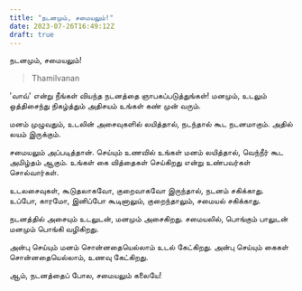 ```yaml
---
title: "நடனமும், சமையலும்!"
date: 2023-07-26T16:49:12Z
draft: true
---
```


நடனமும், சமையலும்!

> Thamilvanan

'வாவ்' என்று நீங்கள் வியந்த நடனத்தை ஞாபகப்படுத்துங்கள்! மனமும், உடலும் ஒத்திசைந்து நிகழ்த்தும் அதிசயம் உங்கள் கண் முன் வரும்.

மனம் முழுவதும், உடலின் அசைவுகளில் லயித்தால், நடந்தால் கூட நடனமாகும். அதில் லயம் இருக்கும்.

சமையலும் அப்படித்தான். செய்யும் உணவில் உங்கள் மனம் லயித்தால், வெந்நீர் கூட அமிழ்தம் ஆகும். உங்கள் கை வித்தைகள் செய்கிறது என்று உண்பவர்கள் சொல்வார்கள்.

உடலசைவுகள், கூடுதலாகவோ, குறைவாகவோ இருந்தால், நடனம் சகிக்காது. உப்போ, காரமோ, இனிப்போ கூடினாலும், குறைந்தாலும், சமையல் சகிக்காது.

நடனத்தில் அசையும் உடலுடன், மனமும் அசைகிறது. சமையலில், பொங்கும் பாலுடன் மனமும் பொங்கி வழிகிறது.

அன்பு செய்யும் மனம் சொன்னதையெல்லாம் உடல் கேட்கிறது. அன்பு செய்யும் கைகள் சொன்னதையெல்லாம், உணவு கேட்கிறது.

ஆம், நடனத்தைப் போல, சமையலும் கலையே!
